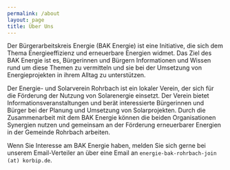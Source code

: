 ```yaml
---
permalink: /about
layout: page
title: Über Uns
---
```


Der Bürgerarbeitskreis Energie (BAK Energie) ist eine Initiative, die sich dem Thema Energieeffizienz und erneuerbare Energien widmet. Das Ziel des BAK Energie ist es, Bürgerinnen und Bürgern Informationen und Wissen rund um diese Themen zu vermitteln und sie bei der Umsetzung von Energieprojekten in ihrem Alltag zu unterstützen.

Der Energie- und Solarverein Rohrbach ist ein lokaler Verein, der sich für die Förderung der Nutzung von Solarenergie einsetzt. Der Verein bietet Informationsveranstaltungen und berät interessierte Bürgerinnen und Bürger bei der Planung und Umsetzung von Solarprojekten. Durch die Zusammenarbeit mit dem BAK Energie können die beiden Organisationen Synergien nutzen und gemeinsam an der Förderung erneuerbarer Energien in der Gemeinde Rohrbach arbeiten.

Wenn Sie Interesse am BAK Energie haben, melden Sie sich gerne bei unserem Email-Verteiler an über eine Email an `energie-bak-rohrbach-join (at) korbip.de`.